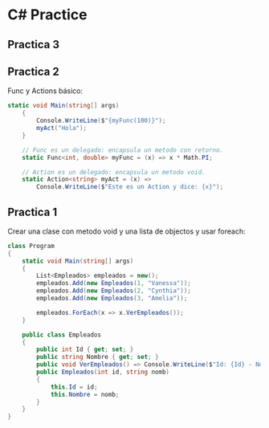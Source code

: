 # C# Practice

## Practica 3


## Practica 2
Func y Actions básico:

```csharp
static void Main(string[] args)
    {
        Console.WriteLine($"{myFunc(100)}");
        myAct("Hola");
    }

    // Func es un delegado: encapsula un metodo con retorno.
    static Func<int, double> myFunc = (x) => x * Math.PI;

    // Action es un delegado: encapsula un metodo void.
    static Action<string> myAct = (x) =>
        Console.WriteLine($"Este es un Action y dice: {x}");

```

## Practica 1
Crear una clase con metodo void y una lista de objectos y usar foreach:

```csharp
class Program
{
    static void Main(string[] args)
    {
        List<Empleados> empleados = new();
        empleados.Add(new Empleados(1, "Vanessa"));
        empleados.Add(new Empleados(2, "Cynthia"));
        empleados.Add(new Empleados(3, "Amelia"));

        empleados.ForEach(x => x.VerEmpleados());
    }

    public class Empleados
    {
        public int Id { get; set; }
        public string Nombre { get; set; }
        public void VerEmpleados() => Console.WriteLine($"Id: {Id} - Nombre: {Nombre}");
        public Empleados(int id, string nomb)
        {
            this.Id = id;
            this.Nombre = nomb;
        }
    }
}
```